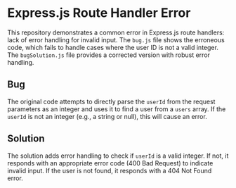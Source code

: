 # Express.js Route Handler Error
This repository demonstrates a common error in Express.js route handlers:  lack of error handling for invalid input.  The `bug.js` file shows the erroneous code, which fails to handle cases where the user ID is not a valid integer. The `bugSolution.js` file provides a corrected version with robust error handling.

## Bug
The original code attempts to directly parse the `userId` from the request parameters as an integer and uses it to find a user from a `users` array.  If the `userId` is not an integer (e.g., a string or null), this will cause an error.

## Solution
The solution adds error handling to check if `userId` is a valid integer. If not, it responds with an appropriate error code (400 Bad Request) to indicate invalid input.  If the user is not found, it responds with a 404 Not Found error.